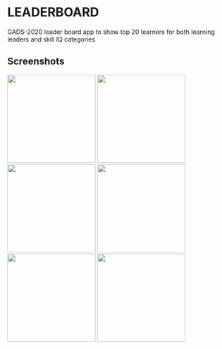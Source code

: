 # LEADERBOARD
GADS-2020 leader board app to show top 20 learners for both learning leaders and skill IQ categories

## Screenshots
<p float="left">
  <img src="https://lh3.googleusercontent.com/6sXAea6ViuF-qe-0HFt3LUrDXe-x8aH3fbJg-ujvdSwNY9brrn1y9IL37j-AOpCNBlfWTZN5w9tkR4KYAWzOI9IKLmXkigTQXcVp1GNZST7O1oh3Un2_5SjB3CM2rw5hPCKoCm5NDifPbubNja7T5X_Bkcbfaqlzyet8kaNDZQqPKLA7ynhYH-aL81vx1MgNngjwxhaKhfhD5K8OSO4ce2aQQ_mrwsiI1GezTGH9w5ob4Fh-u_mV1eN3JqMvBzLxFefQ6BxKYzmB46z4jqwI_7BUEGDoXWKZyThBaDXsr0AE3APy2raYp75WOM27tguwnVec7wY3CYcCynawrAVexpQIGyxE4lRK3x9bA57KphJXkSURXejkeqaKMBxz9iqn6WcNIkod6Tm83d8r09Ek6HmJ3Qa_YlSa3tUNR8SyMG4WXbRW9-9tYFhOJMNuU1PxX-5_1Tf42UyOYUOPSGxc8nAasbDTXo4oldKWeWZrAmFRYWZsXGrrpA5xSI5rSlqCuCD0fAPf8wuoAwny1SzB0-ff0p6v9Q_8QdQT3R6M561whyhpVVHESFU56O_C6Fc46tnjb-bAhp6WzDQQ6ND34FacOKCuIes2SDDCNSz00fWFxB2XxUq8WYxK5fJG5lh_36fynDWF9mHhCYQuoLGktUOqBYfqO6-7QlbUP8G-h2pi-9rqNQF8vensTbWyfg=w475-h950-no?authuser=0" width="200px" height="auto"/> 
  
  <img src="https://lh3.googleusercontent.com/7I-3JNtt-WDG5SmrCT2_yb3UvHa75-YubAWkkWrGMTsOobu4SWz8LmaX14onVLMddNhQw-xXcO--bMRAsWNOoeHw9chlLqtyRK2qFo6YT3V_exujLZGixcygo2tDjKm5ISsRIrXfhpWEQIHoUb-YVlpeO2F7xNPvRGDFkrrDOrmYhHDX1qxDyXhS8rzrOE6njDIfQ6ms84tAjcnvKUPIrj9CReR_SfDLMWCE6Ky5HMjgJDPLibZDC7dxrECzEqF9MCOdt5RNJUVhXHp-vsJbXFsMSquW06ijsBksADoRbK8Jo5o4EUFgqRxTmbH4QXX8zGNuU-2ESnedh1fgas_UWiRTHMKnSH1_zgxO3f2Oc-Xf-YrJsVvDGXuMDiVNiQVutT8VV1mvHyU23q8kRJb1H56eSLILhyRHv6LIOiZVrrHEbEKawbBR2jk6ntBOFZw9idTglbomT6fow7WPkiMlgfMmQ6gQCoMfYN1klafe2WZY2a-nZQ43YVgH2bGiURFVgWWCqHqDhUrKK409SfeZqPydE5hb9Bqcgj-Gsm8VZUThtZQOiwaFG36yXLiyue5hYOQbxldk8Wd7L8ytzFLgK3h4q8vwwD9H_cibvlxRFu_c2zB54P9rO4rHYMdh5-en5fLBa5cGhQaevF9HP2OvBW2RmKipjpzAaOxFsBDzZeFcEm-TNoL3WYnb3OZrAg=w475-h950-no?authuser=0" width="200px" height="auto"/> 
  
  <img src="https://lh3.googleusercontent.com/E3YYoaAU6R48dpUh-GVgTeR1xR1G8S-vdwt6rVSIHtoW5mmIpZzXZV_k1w-nBcM5SxvcTOAWHm1SbLV9218WgfETpds-9lnpjqTCOmF4yaaPUnL8dCBLjhpUIu8GhJbRITlGM2_jWwLFmB5Jow5x39WA7zggi73OAQB8_S_txTFRTaYDXorg3AW9KuACT1uQNPDIY1KyPlPizYqucN-ebhmgvaz-N345D3Wo_dHStbKxgKq-_aXeeZR9zwb1MAX_okahUvh9-q_bPeVlWom2HMTiWErBal4in_3YI4hoDisQwsq8Hf-XrN2qMsLHuW_iphGZRXBv98UQpZUmMtmj2a38O-QP400eUXey_5MlLyc9JTM9lPI5J7By4zFYI9ctpKN2PX7AVnsogKkT1o2aaksKkwH2TlYrk4IGsVYWTomDHwBaBC4d3nyjpuWp9u7WGsT4v7-u3NDEntDgf2XyeB9F0tFqs5K8ktuYnpH92cRt_8XG_LhUlVXKXgUW7h63O-i2xYzwDXkoqiDj9neHNq4jXhXydO2P0bwwDn8VOsNFvaj0t6xBz7ZYisUeb73nvFY-bl3EXJPYPy0YiveCt5kaStgQ3cKnqVuWdKwSj32IzbwZ-F7_hnLnDchPk5HOuOFfYBdjaZ3q2OVFHiWoZT_ruRe0xmUO8MWH7nO_tJkVc13VncLvR3CFeC3xvQ=w475-h950-no?authuser=0" width="200px" height="auto"/> 
  
  <img src="https://lh3.googleusercontent.com/kS2vmfF11zPB4JQzfldHfKym9VJZMe5Vx4-iH0AbBW6AOSoNLLvNa08TtcSD6pdd52-4JluQD5Z-0vFJipDX9URazUtNF1rovOmpVpqJnbqkNwpxXn0wrJ6j54s3ddlopzDJQd3dLqdvpMU-GiCGrPMz8wGIMAt1tjHp4DfGgfs-cr83TgS0gF82V8VEPzEWOe0apIlsFVZRHxTqW0o3-8Dn9_4pZS49z9tcd_czlHV0Ip-PxTFIVT6kYxqC782c0Zl45XNP11mE1prW9MHtSJM22bdDebYGpF3IdQMbv99dXU1FR6PHsn3jG9KhA4fyLdiC72lqO0EAXtjfLPPBoYSbi3R_KrWr_AzH2NwXk0-0UAi3MejpY6rdydu5co4Ii_Yv6ZGeDH9w4XrI1YnKzlTjwWnsbPTQBOx0cz6byiXGsaV6DMRIOnFFYvCn5zWeyel1bT1P7YTeqQA69d4Zg1GVMY5CotxZggXrNuM3MDQ2pgE9YPabX0c-pcXjoXwoIgurg2tSAUGGqvaJUdPlr6wBXVCZb4cOWxHTVlcgh8lg9dFV5xRmwNhBtMBjjZ1TMqJgLWPUtroHI0COfLO2SQoGEVTvnAG7L3UmqI1EOQzGZ50jAv7F2zOrQMRHQEvAb13XLvqdS-S5i41PpCD3RrPT1853xsdXB2Q_XHbEGmuNnbMKQ0vAWESz6Ui2dA=w475-h950-no?authuser=0" width="200px" height="auto"/> 
  
  <img src="https://lh3.googleusercontent.com/hTwajTWqGFoJUVkxPh6Cmclv4I4Fj4R14ZPGWPaSjkNNEANXhEqXHY8_nuZRWGj7nLDcEGR1kJlY_T8Ja56w-K9xiIy31EyQsXO8nmiG2Ha3EbqRXrLHUtgBMdxdv-67vCLM8QC4xfzQRWzAJhZylwh8jrwS35wqDG35urtJqShM58ePfDdvgPUntgcBBV45ndjOS0_cR2nuCDG1ksTQzDwhwgYTUE5jRKHQEIy6afdVT1RFTCfns0ZfbEJhZJoJQuJx1VNg2rXip2JhS2nrkvwPyipLmGz57EpmHv3vT4cUJqskKnqW53JjXaUvudYqdwmaGrxrPp8lvSiKZnKNN5o91UVVskhL3xIgF9EExuxP4SCXgWAk29BhQVCDBkx1RuAk2UtER629VeFStiDjAh2isVxRd2TXD-7IkO87UsdzDAjUR5XG9A-0967GK6p5o6XC5Dwojw-lWtitd3fNkirHCjJEf-I_1QBCEu5aRpoY_rJY0if7WGOGlrDt9_D4nZU5J6CY8CNrGHoZW4Es9xtfT3Hu2w1s9Q4uukhuHocpQsTrR5Ds0LvaBwC5LG7IHxY3_1Ob7iKvO0kvc3fmnrClzu9GOcAsYxWx1sKVPSdIp83x4C5vBZn7xC8YdLlfmcxaC09Ik2I-9xfDsRPgsLhGGnkYH8jczep5igRbHqqD2jwk7C7Qjyf5ItTdmA=w475-h950-no?authuser=0" width="200px" height="auto"/> 
  
  <img src="https://lh3.googleusercontent.com/BdXUfo3sD7YTJI08OIRN6gUWpTfay_O4g6ptFeNlKWGkBCbZ322AfZgs6OccrNpqSFmKl4ByWRY54Fsh2-Kz5-UwPmCN0_ozcHctr8Hq5ztotUGGmwdp_8WXZ6tn3Ii1zPl-jq9okRg9XAR6WfbMryEpaFJp1pXuE7sJkFJ9ev5As4nVIRP8wAfFTKJ9S_w5Hq4q5LOZVVvDlsEqt5Vc1MHCrGE-HxqQq41eHgsKZnIo_jrI_aApvk_hejGVKOO9rVfI_Mj_ne-KAiN9amUvb39BgZplrCRy0cbVZ70AVCEjedSlKy1SrquhVrwmSvWkkWJBxmBJJLMxxt7R95o_LNQmNjg-lMCVkgxS-J9-BgerDjbu1sbVR2wokpRXd3vPziOG9ZpTwWaV1QTODKSmJoVCiE5GuCNERZo11--MmYEQRq-Hgk2nS-9fjTIOV_cNZdKiDgkd8T2hyDZVnmKG0xmiM4QhLAje_4l4N9Wv08ok6xqPu2BgxjLsrzCCiirSc9-SpG0DkInk5hZPSo1mZHd7tZh2yRlAaMY9syidQpYGJWLz9U4IaLtWoyOE1B4FGbF7WZqeptKzcXzLS1EXTEUratfykPDHS1FH-UdU4TENXYHuDw2CJYGbCPnP87SZnYH2RqNUQBNS6RAqKt4PFNZ1Nht-40IvijmV_OpRVMrCcR_ZV43_rglANFqyag=w475-h950-no?authuser=0" width="200px" height="auto"/>
  
</p>
